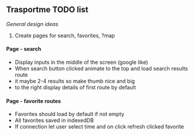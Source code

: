 ## Trasportme TODO list

_General design ideas_

  1. Create pages for search, favorites, ?map

#### Page - search
  * Display inputs in the middle of the screen (google like)
  * When search button clicked animate to the top and load search results route
  * it maybe 2-4 results so make thumb nice and big
  * to the right display details of first route by default

#### Page - favorite routes
  * Favorites should load by default if not empty
  * All favorites saved in indexedDB
  * If connection let user select time and on click refresh clicked favorite
